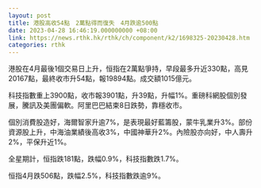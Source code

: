 ```yaml
---
layout: post
title: 港股高收54點　2萬點得而復失　4月跌逾500點
date: 2023-04-28 16:46:19.000000000 +08:00
link: https://news.rthk.hk/rthk/ch/component/k2/1698325-20230428.htm
categories: rthk
---
```


港股在4月最後1個交易日上升，恒指在2萬點爭持，早段最多升近330點，高見20167點，最終收市升54點，報19894點。成交額1015億元。

科技指數重上3900點，收市報3901點，升39點，升幅1%。重磅科網股個別發展，騰訊及美團偏軟。阿里巴巴結束8日跌勢，靠穩收市。

個別消費股造好，海爾智家升逾7%，是表現最好藍籌股，蒙牛乳業升3%。部份資源股上升，中海油業績後高收3%，中國神華升2%。內險股亦向好，中人壽升2%，平保升近1%。

全星期計，恒指跌181點，跌幅0.9%，科技指數跌1.7%。

恒指4月跌506點，跌幅2.5%，科技指數跌逾9%。
